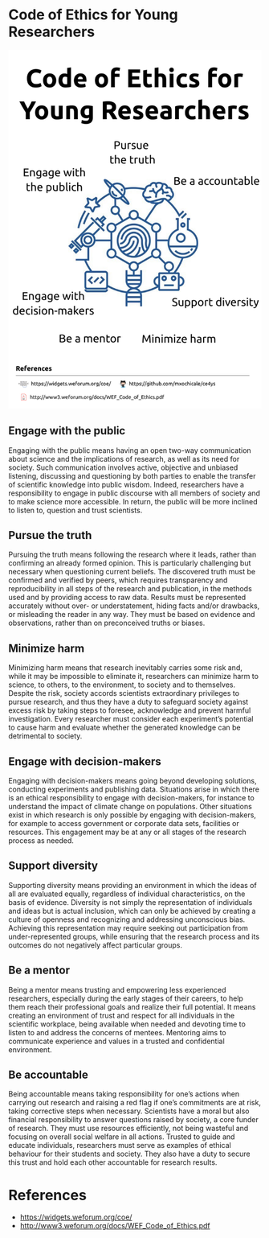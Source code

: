 # Code of Ethics for Young Researchers

![poster](/poster/versions/drawing-v01.png)

## Engage with the public
Engaging with the public means having an open two-way 
communication about science and the implications of research, 
as well as its need for society. Such communication involves active, 
objective and unbiased listening, discussing and questioning by 
both parties to enable the transfer of scientific knowledge 
into public wisdom. 
Indeed, researchers have a responsibility to engage in public 
discourse with all members of society and to make science 
more accessible. In return, the public will be more inclined 
to listen to, question and trust scientists.

## Pursue the truth
Pursuing the truth means following the research where it leads, 
rather than confirming an already formed opinion. 
This is particularly challenging but necessary when questioning 
current beliefs. The discovered truth must be confirmed and 
verified by peers, which requires transparency and 
reproducibility in all steps of the research and publication, 
in the methods used and by providing access to raw data. 
Results must be represented accurately without over- or understatement, 
hiding facts and/or drawbacks, or misleading the reader in any way. 
They must be based on evidence and observations, 
rather than on preconceived truths or biases.


## Minimize harm
Minimizing harm means that research inevitably carries some risk and, 
while it may be impossible to eliminate it, researchers can minimize 
harm to science, to others, to the environment, 
to society and to themselves. 
Despite the risk, society accords scientists extraordinary 
privileges to pursue research, and thus they have a duty to 
safeguard society against excess risk by taking steps to foresee, 
acknowledge and prevent harmful investigation. 
Every researcher must consider each experiment’s potential to cause 
harm and evaluate whether the generated knowledge can be detrimental 
to society.

## Engage with decision-makers
Engaging with decision-makers means going beyond developing solutions, 
conducting experiments and publishing data. 
Situations arise in which there is an ethical responsibility 
to engage with decision-makers, for instance to understand 
the impact of climate change on populations. 
Other situations exist in which research is only possible 
by engaging with decision-makers, for example to access 
government or corporate data sets, facilities or resources. 
This engagement may be at any or all stages of the research 
process as needed.

## Support diversity
Supporting diversity means providing an environment in which 
the ideas of all are evaluated equally, regardless of individual 
characteristics, on the basis of evidence. 
Diversity is not simply the representation of individuals and ideas 
but is actual inclusion, which can only be achieved by creating a 
culture of openness and recognizing and addressing unconscious bias. 
Achieving this representation may require seeking out participation 
from under-represented groups, while ensuring that the 
research process and its outcomes do not negatively affect 
particular groups.


## Be a mentor
Being a mentor means trusting and empowering less experienced 
researchers, especially during the early stages of their careers, 
to help them reach their professional goals and realize their 
full potential. It means creating an environment of trust and 
respect for all individuals in the scientific workplace, 
being available when needed and devoting time to listen to 
and address the concerns of mentees. 
Mentoring aims to communicate experience and values in a 
trusted and confidential environment.

## Be accountable
Being accountable means taking responsibility for one’s actions 
when carrying out research and raising a red flag if one’s 
commitments are at risk, taking corrective steps when necessary. 
Scientists have a moral but also financial responsibility to answer 
questions raised by society, a core funder of research. 
They must use resources efficiently, not being wasteful and 
focusing on overall social welfare in all actions. 
Trusted to guide and educate individuals, researchers must serve 
as examples of ethical behaviour for their students and society. 
They also have a duty to secure this trust and hold each other 
accountable for research results.



# References

* https://widgets.weforum.org/coe/
* http://www3.weforum.org/docs/WEF_Code_of_Ethics.pdf






